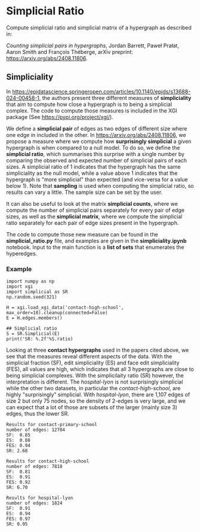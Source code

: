 # Simplicial Ratio
Compute simplicial ratio and simplicial matrix of a hypergraph as described in: 

*Counting simplicial pairs in hypergraphs*, Jordan Barrett, Paweł Prałat, Aaron Smith and François Théberge,
arXiv preprint: https://arxiv.org/abs/2408.11806.

## Simpliciality

In https://epjdatascience.springeropen.com/articles/10.1140/epjds/s13688-024-00458-1, the authors present three different measures of **simpliciality** that aim to compute how close a hypergraph is to being a simplicial complex.
The code to compute those measures is included in the XGI package (See https://pypi.org/project/xgi/).

We define a **simplicial pair** of edges as two edges of different size where one edge in included in the other.
In https://arxiv.org/abs/2408.11806, we propose a measure where we compute how **surprisingly simplicial** a given hypergraph is when compared to a null model. 
To do so, we define the **simplicial ratio**, which summarises this surprise with a single number by comparing the observed and expected number of simplicial pairs of each sizes.
A simplicial ratio of 1 indicates that the hypergraph has the same simpliciality as the null model, while a value above 1 indicates that the hypergraph is "more simplicial" than expected (and vice-versa for a value below 1).
Note that **sampling** is used when computing the simplicial ratio, so results can vary a little. The sample size can be set by the user.

It can also be useful to look at the matrix **simplicial counts**, where we compute the number of simplicial pairs separately for every pair of edge sizes, as well as the **simplicial matrix**, where we compute the simplicial ratio separately for each pair of edge sizes present in the hypergraph.

The code to compute those new measure can be found in the **simplicial_ratio.py** file, and examples are given in the **simpliciality.ipynb** notebook. Input to the main function is a **list of sets** that enumerates the hyperedges.

### Example

```
import numpy as np
import xgi
import simplicial as SR
np.random.seed(321)

H = xgi.load_xgi_data('contact-high-school', max_order=10).cleanup(connected=False)
E = H.edges.members()

## Simplicial ratio
S = SR.Simplicial(E)
print('SR: %.2f'%S.ratio)
```

Looking at three **contact hypergraphs** used in the papers cited above, we see that the measures reveal different aspects of the data. 
With the simplicial fraction (SF), edit simpliciality (ES) and face edit simpliciality (FES), all values are high, which indicates that all 3 hypergraphs are close to being simplicial complexes.
With the simplicilaity ratio (SR) however, the interpretation is different. The *hospital-lyon* is not surprisingly simplicial while the other two datasets, in particular the *contact-high-school*, are highly "surprisingly" simplicial.
With *hospital-lyon*, there are 1,107 edges of size 2 but only 75 nodes, so the density of 2-edges is very large, and we can expect that a lot of those are subsets of the larger (mainly size 3) edges, thus the lower SR.

```
Results for contact-primary-school
number of edges: 12704
SF:  0.85 
ES:  0.88 
FES: 0.94
SR: 2.68

Results for contact-high-school
number of edges: 7818
SF:  0.81 
ES:  0.91 
FES: 0.92
SR: 6.70

Results for hospital-lyon
number of edges: 1824
SF:  0.91 
ES:  0.94 
FES: 0.97
SR: 0.95
```
